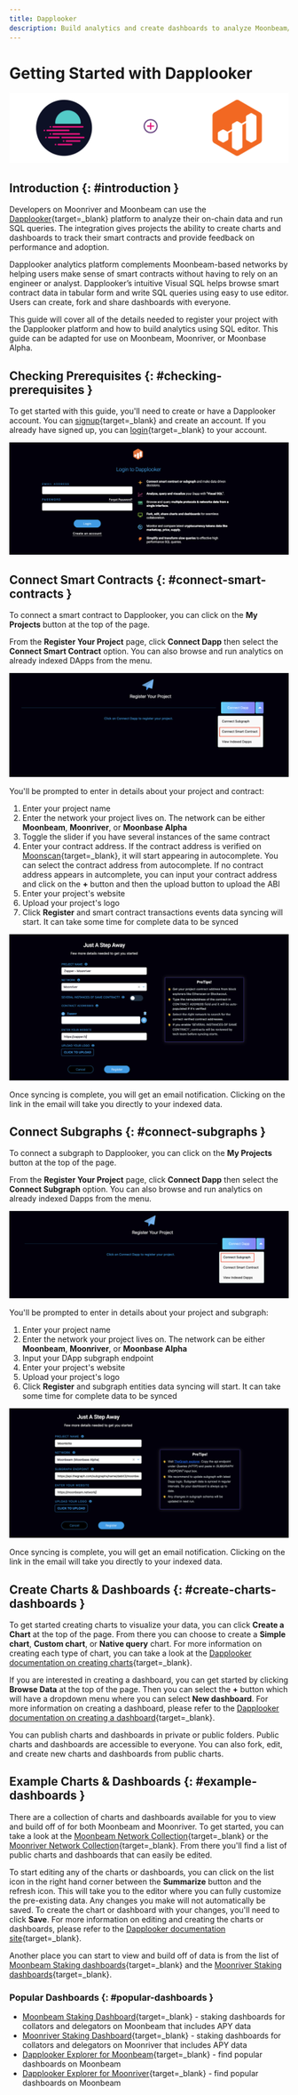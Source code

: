 ```yaml
---
title: Dapplooker
description: Build analytics and create dashboards to analyze Moonbeam/Moonriver on-chain data.
---
```


# Getting Started with Dapplooker

![Dapplooker Banner](/images/builders/integrations/analytics/dapplooker/dapplooker-banner.png)

## Introduction {: #introduction }

Developers on Moonriver and Moonbeam can use the [Dapplooker](https://dapplooker.com/){target=_blank} platform to analyze their on-chain data and run SQL queries. The integration gives projects the ability to create charts and dashboards to track their smart contracts and provide feedback on performance and adoption.

Dapplooker analytics platform complements Moonbeam-based networks by helping users make sense of smart contracts without having to rely on an engineer or analyst. Dapplooker’s intuitive Visual SQL helps browse smart contract data in tabular form and write SQL queries using easy to use editor. Users can create, fork and share dashboards with everyone.

This guide will cover all of the details needed to register your project with the Dapplooker platform and how to build analytics using SQL editor. This guide can be adapted for use on Moonbeam, Moonriver, or Moonbase Alpha.

## Checking Prerequisites {: #checking-prerequisites }

To get started with this guide, you'll need to create or have a Dapplooker account. You can [signup](https://dapplooker.com/signup){target=_blank} and create an account. If you already have signed up, you can [login](https://dapplooker.com/login){target=_blank} to your account. 

![Login to Dapplooker](/images/builders/integrations/analytics/dapplooker/dapplooker-1.png)

## Connect Smart Contracts {: #connect-smart-contracts }

To connect a smart contract to Dapplooker, you can click on the **My Projects** button at the top of the page.

From the **Register Your Project** page, click **Connect Dapp** then select the **Connect Smart Contract** option. You can also browse and run analytics on already indexed DApps from the menu.

![Connect dapp](/images/builders/integrations/analytics/dapplooker/dapplooker-2.png)

You'll be prompted to enter in details about your project and contract:

1. Enter your project name
2. Enter the network your project lives on. The network can be either **Moonbeam**, **Moonriver**, or **Moonbase Alpha**
3. Toggle the slider if you have several instances of the same contract
4. Enter your contract address. If the contract address is verified on [Moonscan](https://moonscan.io/){target=_blank}, it will start appearing in autocomplete. You can select the contract address from autocomplete. If no contract address appears in autcomplete, you can input your contract address and click on the **+** button and then the upload button to upload the ABI
5. Enter your project's website
6. Upload your project's logo
7. Click **Register** and smart contract transactions events data syncing will start. It can take some time for complete data to be synced

![Register your dapp](/images/builders/integrations/analytics/dapplooker/dapplooker-3.png)

Once syncing is complete, you will get an email notification. Clicking on the link in the email will take you directly to your indexed data.

## Connect Subgraphs {: #connect-subgraphs }

To connect a subgraph to Dapplooker, you can click on the **My Projects** button at the top of the page.

From the **Register Your Project** page, click **Connect Dapp** then select the **Connect Subgraph** option. You can also browse and run analytics on already indexed Dapps from the menu.

![Connect dapp](/images/builders/integrations/analytics/dapplooker/dapplooker-4.png)

You'll be prompted to enter in details about your project and subgraph:

1. Enter your project name
2. Enter the network your project lives on. The network can be either **Moonbeam**, **Moonriver**, or **Moonbase Alpha**
3. Input your DApp subgraph endpoint
4. Enter your project's website
5. Upload your project's logo
6. Click **Register** and subgraph entities data syncing will start. It can take some time for complete data to be synced

![Register your dapp](/images/builders/integrations/analytics/dapplooker/dapplooker-5.png)

Once syncing is complete, you will get an email notification. Clicking on the link in the email will take you directly to your indexed data.

## Create Charts & Dashboards {: #create-charts-dashboards }

To get started creating charts to visualize your data, you can click **Create a Chart** at the top of the page. From there you can choose to create a **Simple chart**, **Custom chart**, or **Native query** chart. For more information on creating each type of chart, you can take a look at the [Dapplooker documentation on creating charts](https://dapplooker.notion.site/Create-Charts-9cd44e01cb0f472d835e8f2d954e517a){target=_blank}.

If you are interested in creating a dashboard, you can get started by clicking **Browse Data** at the top of the page. Then you can select the **+** button which will have a dropdown menu where you can select **New dashboard**. For more information on creating a dashboard, please refer to the [Dapplooker documentation on creating a dashboard](https://dapplooker.notion.site/Create-Dashboard-e2023db32c2342969194134a5fb9780b){target=_blank}.

You can publish charts and dashboards in private or public folders. Public charts and dashboards are accessible to everyone. You can also fork, edit, and create new charts and dashboards from public charts.

## Example Charts & Dashboards {: #example-dashboards }

There are a collection of charts and dashboards available for you to view and build off of for both Moonbeam and Moonriver. To get started, you can take a look at the [Moonbeam Network Collection](https://analytics.dapplooker.com/collection/323-moonbeam-network-collection){target=_blank} or the [Moonriver Network Collection](https://analytics.dapplooker.com/collection/79-moonriver-network-collection){target=_blank}. From there you'll find a list of public charts and dashboards that can easily be edited.

To start editing any of the charts or dashboards, you can click on the list icon in the right hand corner between the **Summarize** button and the refresh icon. This will take you to the editor where you can fully customize the pre-existing data. Any changes you make will not automatically be saved. To create the chart or dashboard with your changes, you'll need to click **Save**. For more information on editing and creating the charts or dashboards, please refer to the [Dapplooker documentation site](https://dapplooker.notion.site/Features-1454c891aef34dedb4e3067195e02245){target=_blank}.

Another place you can start to view and build off of data is from the list of [Moonbeam Staking dashboards](https://analytics.dapplooker.com/browse/2/schema/moonbeam){target=_blank} and the [Moonriver Staking dashboards](https://analytics.dapplooker.com/browse/2/schema/moonriver){target=_blank}.

### Popular Dashboards {: #popular-dashboards }

- [Moonbeam Staking Dashboard](https://network.dapplooker.com/moonbeam/collator){target=_blank} - staking dashboards for collators and delegators on Moonbeam that includes APY data
- [Moonriver Staking Dashboard](https/network.dapplooker.com/moonriver/collator){target=_blank} - staking dashboards for collators and delegators on Moonriver that includes APY data
- [Dapplooker Explorer for Moonbeam](https://dapplooker.com/category/moonbeam?type=dashboard){target=_blank} - find popular dashboards on Moonbeam
- [Dapplooker Explorer for Moonriver](https://dapplooker.com/category/moonriver?type=dashboard){target=_blank} - find popular dashboards on Moonbeam


